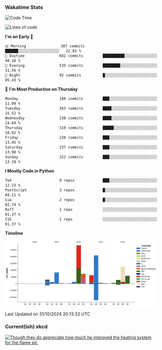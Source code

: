 ### Wakatime Stats
<!--START_SECTION:waka-->
![Code Time](http://img.shields.io/badge/Code%20Time-2%2C919%20hrs%209%20mins-blue)

![Lines of code](https://img.shields.io/badge/From%20Hello%20World%20I%27ve%20Written-988.2%20thousand%20lines%20of%20code-blue)

**I'm an Early 🐤** 

```text
🌞 Morning                387 commits         ██████░░░░░░░░░░░░░░░░░░░   22.83 % 
🌆 Daytime                681 commits         ██████████░░░░░░░░░░░░░░░   40.18 % 
🌃 Evening                535 commits         ████████░░░░░░░░░░░░░░░░░   31.56 % 
🌙 Night                  92 commits          █░░░░░░░░░░░░░░░░░░░░░░░░   05.43 % 
```
📅 **I'm Most Productive on Thursday** 

```text
Monday                   188 commits         ███░░░░░░░░░░░░░░░░░░░░░░   11.09 % 
Tuesday                  263 commits         ████░░░░░░░░░░░░░░░░░░░░░   15.52 % 
Wednesday                238 commits         ████░░░░░░░░░░░░░░░░░░░░░   14.04 % 
Thursday                 319 commits         █████░░░░░░░░░░░░░░░░░░░░   18.82 % 
Friday                   228 commits         ███░░░░░░░░░░░░░░░░░░░░░░   13.45 % 
Saturday                 237 commits         ███░░░░░░░░░░░░░░░░░░░░░░   13.98 % 
Sunday                   222 commits         ███░░░░░░░░░░░░░░░░░░░░░░   13.10 % 
```


**I Mostly Code in Python** 

```text
TeX                      9 repos             ███░░░░░░░░░░░░░░░░░░░░░░   12.33 % 
PostScript               3 repos             █░░░░░░░░░░░░░░░░░░░░░░░░   04.11 % 
Lua                      2 repos             █░░░░░░░░░░░░░░░░░░░░░░░░   02.74 % 
Roff                     1 repo              ░░░░░░░░░░░░░░░░░░░░░░░░░   01.37 % 
CSS                      1 repo              ░░░░░░░░░░░░░░░░░░░░░░░░░   01.37 % 
```



**Timeline**

![Lines of Code chart](https://raw.githubusercontent.com/joshuajeschek/joshuajeschek/main/assets/bar_graph.png)


 Last Updated on 31/10/2024 20:13:32 UTC
<!--END_SECTION:waka-->

### Current(ish) xkcd
<a id="xkcd-a" title="Though they do appreciate how much he improved the heating system for the flame pit." href="https://www.xkcd.com" target="_blank">
        <img align="center" id="xkcd-img" src="https://imgs.xkcd.com/comics/demons.png" alt="Though they do appreciate how much he improved the heating system for the flame pit." height=300 />
</a>
